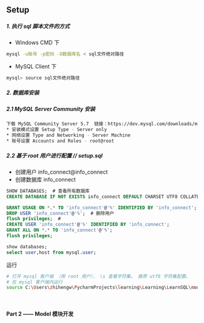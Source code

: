## Setup

##### 1. 执行 sql 脚本文件的方式
* Windows CMD 下
```bash
mysql -u账号 -p密码 -D数据库名 < sql文件绝对路径
```
* MySQL Client 下
```bash
mysql> source sql文件绝对路径
```

##### 2. 数据库安装
##### 2.1 MySQL Server Community 安装
```bash
下载 MySQL Community Server 5.7  链接：https://dev.mysql.com/downloads/mysql/5.7.html#downloads
* 安装模式设置 Setup Type - Server only
* 网络设置 Type and Networking - Server Machine
* 账号设置 Accounts and Roles - root@root
```
##### 2.2 基于 root 用户进行配置 // setup.sql
* 创建用户 info_connect@info_connect
* 创建数据库 info_connect
```sql
SHOW DATABASES;  # 查看所有数据库
CREATE DATABASE IF NOT EXISTS info_connect DEFAULT CHARSET UTF8 COLLATE UTF8_GENERAL_CI;

GRANT USAGE ON *.* TO 'info_connect'@'%' IDENTIFIED BY 'info_connect';  # 赋予用户仅查看的权限，用户不存在则创建
DROP USER 'info_connect'@'%';  # 删除用户
flush privileges;  # 
CREATE USER 'info_connect'@'%' IDENTIFIED BY 'info_connect';
GRANT ALL ON *.* TO 'info_connect'@'%';
flush privileges;

show databases;
select user,host from mysql.user;
```
运行
```bash
# 打开 mysql 客户端 （用 root 用户）， \s 查看字符集。 推荐 utf8 字符集配置。
# 在 mysql 客户端内运行
source C:\Users\zhihengw\PycharmProjects\learning\Learning\LearnSQL\model\setup.sql
```

<br>

#### Part 2 —— Model 模块开发
